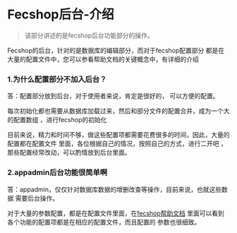 Fecshop后台-介绍
================

> 该部分讲述的是fecshop后台功能部分的操作。


Fecshop的后台，针对的是数据库的编辑部分，而对于fecshop配置部分
都是在大量的配置文件中，您可以参看帮助文档的关键概念中，有详细的介绍


### 1.为什么配置部分不加入后台？

答：配置部分放到后台，对于使用者来说，肯定是很好的，
可以方便的配置。

每次初始化都也需要从数据库加载过来，然后和部分文件的配置合并，成为一个大的配置数组
，进行fecshop的初始化

目前来说，精力和时间不够，做这些配置项都需要花费很多的时间，因此，大量的配置都在配置文件
里面，各位根据自己的情况，按照自己的方式，进行二开吧
，那些配置经常改动，可以酌情放到后台里面。


### 2.appadmin后台功能很简单啊

答：appadmin，仅仅针对数据库数据的增删改查等操作，目前来说，也就这些数据
需要后台操作。

对于大量的参数配置，都是在配置文件里面，在[fecshop帮助文档](http://www.fecshop.com/doc/fecshop-guide/instructions/cn-1.0/guide-README.html)
里面可以看到各个功能的配置项都是在相应的配置文件，而且配置的
参数也很细致。

